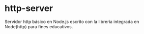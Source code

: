# http-server
Servidor http básico en Node.js escrito con la librería integrada en Node(http) para fines educativos.
